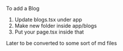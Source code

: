 To add a Blog
  1. Update blogs.tsx under app
  2. Make new folder inside app/blogs
  3. Put your page.tsx inside that

Later to be converted to some sort of md files 